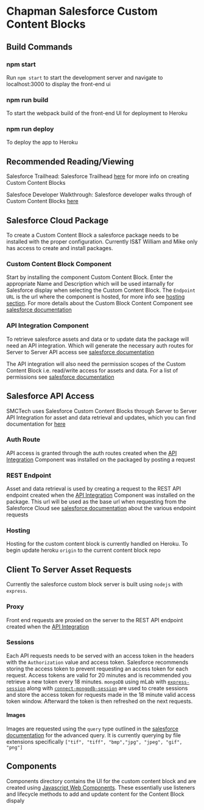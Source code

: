 # Chapman Salesforce Custom Content Blocks

## Build Commands

### npm start

Run `npm start` to start the development server and navigate to localhost:3000 to display the front-end ui

### npm run build

To start the webpack build of the front-end UI for deployment to Heroku

### npm run deploy

To deploy the app to Heroku

## Recommended Reading/Viewing

Salesforce Trailhead: Salesforce Trailhead [here](https://trailhead.salesforce.com/content/learn/modules/content-builder-block-sdk) for more info on creating Custom Content Blocks

Salesfoce Developer Walkthrough: Salesforce developer walks through of Custom Content Blocks [here](https://www.youtube.com/watch?v=-02YOSySYcA&feature=youtu.be&t=667)

## Salesforce Cloud Package

To create a Custom Content Block a salesforce package needs to be installed with the proper configuration. Currently IS&T William and Mike only has access to create and install packages.

### Custom Content Block Component

Start by installing the component Custom Content Block. Enter the appropriate Name and Description which will be used intarnally for Salesforce display when selecting the Custom Content Block. The `Endpoint URL` is the url where the component is hosted, for more info see [hosting section](#hosting). For more details about the Custom Block Content Component see [salesforce documentation](https://developer.salesforce.com/docs/atlas.en-us.noversion.mc-app-development.meta/mc-app-development/create-content-block.htm)

### API Integration Component

To retrieve salesforce assets and data or to update data the package will need an API integration. Which will generate the necessary auth routes for Server to Server API access see [salesforce documentation](https://developer.salesforce.com/docs/atlas.en-us.noversion.mc-app-development.meta/mc-app-development/api-integration.htm)

The API integration will also need the permission scopes of the Custom Content Block i.e. read/write access for assets and data. For a list of permissions see [salesforce documentation](https://developer.salesforce.com/docs/atlas.en-us.noversion.mc-app-development.meta/mc-app-development/data-access-permissions.htm)

## Salesforce API Access

SMCTech uses Salesforce Custom Content Blocks through Server to Server API Integration for asset and data retrieval and updates,  which you can find documentation for [here](https://developer.salesforce.com/docs/atlas.en-us.mc-app-development.meta/mc-app-development/integration-s2s-client-credentials.htm)

### Auth Route

API access is granted through the auth routes created when the [API Integration](#API-Integration-Component) Component was installed on the packaged by posting a request

### REST Endpoint

Asset and data retrieval is used by creating a request to the REST API endpoint created when the [API Integration](#API-Integration-Component) Component was installed on the package. This url will be used as the base url when requesting from the Salesforce Cloud see [salesforce documentation](https://developer.salesforce.com/docs/atlas.en-us.noversion.mc-apis.meta/mc-apis/content-api.htm) about the various endpoint requests

### Hosting

Hosting for the custom content block is currently handled on Heroku. To begin update heroku `origin` to the current content block repo 

## Client To Server Asset Requests

Currently the salesforce custom block server is built using `nodejs` with `express`.

### Proxy

Front end requests are proxied on the server to the REST API endpoint created when the [API Integration](#API-Integration-Component)

### Sessions

Each API requests needs to be served with an access token in the headers with the `Authorization` value and access token. Salesforce recommends storing the access token to prevent requesting an access token for each request. Access tokens are valid for 20 minutes and is recommended you retrieve a new token every 18 minutes. `mongoDB` using mLab with [`express-session`](https://github.com/expressjs/session) along with [`connect-mongodb-session`](https://github.com/mongodb-js/connect-mongodb-session#readme) are used to create sessions and store the access token for requests made in the 18 minute valid access token window. Afterward the token is then refreshed on the next requests. 

#### Images

Images are requested using the `query` type outlined in the [salesforce documentation](https://developer.salesforce.com/docs/atlas.en-us.noversion.mc-apis.meta/mc-apis/routes.htm#detail_advancedQuery) for the advanced query. It is currently querying by file extensions specifically `["tif", "tiff", "bmp","jpg", "jpeg", "gif", "png"]`

## Components

Components directory contains the UI for the custom content block and are created using [Javascript Web Components](https://developer.mozilla.org/en-US/docs/Web/Web_Components/Using_custom_elements). These essentially use listeners and lifecycle methods to add and update content for the Content Block dispaly
